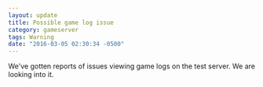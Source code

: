 ```yaml
---
layout: update
title: Possible game log issue
category: gameserver
tags: Warning
date: "2016-03-05 02:30:34 -0500"
---
```


We've gotten reports of issues viewing game logs on the test server.  We are looking into it.
